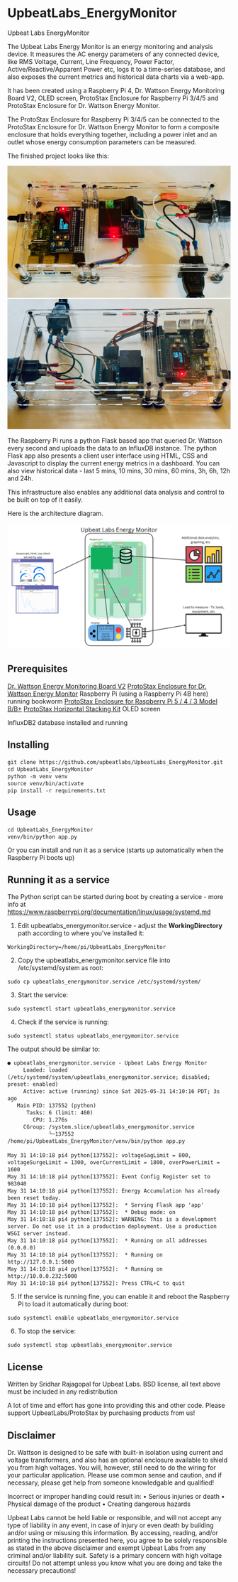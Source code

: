 # UpbeatLabs_EnergyMonitor
Upbeat Labs EnergyMonitor

The Upbeat Labs Energy Monitor is an energy monitoring and analysis device. It measures the AC energy parameters of any connected device, like RMS Voltage, Current, Line Frequency, Power Factor, Active/Reactive/Apparent Power etc, logs it to a time-series database, and also exposes the current metrics and historical data charts via a web-app. 

It has been created using a Raspberry Pi 4, Dr. Wattson Energy Monitoring Board V2, OLED screen, ProtoStax Enclosure for Raspberry Pi 3/4/5 and ProtoStax Enclosure for Dr. Wattson Energy Monitor. 

The ProtoStax Enclosure for Raspberry Pi 3/4/5 can be connected to the ProtoStax Enclosure for Dr. Wattson Energy Monitor to form a composite enclosure that holds everything together, including a power inlet and an outlet whose energy consumption parameters can be measured. 

The finished project looks like this: 

![Upbeat Labs Energy Monitor](UpbeatLabs_EnergyMonitor.png)
![Upbeat Labs Energy Monitor](UpbeatLabs_EnergyMonitor2.png)


The Raspberry Pi runs a python Flask based app that queried Dr. Wattson every second and uploads the data to an InfluxDB instance. The python Flask app also presents a client user interface using HTML, CSS and Javascript to display the current energy metrics in a dashboard. You can also view historical data - last 5 mins, 10 mins, 30 mins, 60 mins, 3h, 6h, 12h and 24h. 

This infrastructure also enables any additional data analysis and control to be built on top of it easily. 

Here is the architecture diagram. 

![Upbeat Labs Energy Monitor Architecture Diagram](UpbeatLabs_EnergyMonitor_Architecture.png)


## Prerequisites

[Dr. Wattson Energy Monitoring Board V2](https://www.protostax.com/products/dr-wattson-energy-monitoring-board-v2)
[ProtoStax Enclosure for Dr. Wattson Energy Monitor](https://www.protostax.com/products/protostax-enclosure-for-dr-wattson-energy-monitor)
Raspberry Pi (using a Raspberry Pi 4B here) running bookworm
[ProtoStax Enclosure for Raspberry Pi 5 / 4 / 3 Model B/B+](https://www.protostax.com/products/protostax-for-raspberry-pi-b)
[ProtoStax Horizontal Stacking Kit](https://www.protostax.com/products/protostax-horizontal-stacking-kit)
OLED screen

InfluxDB2 database installed and running

## Installing

```
git clone https://github.com/upbeatlabs/UpbeatLabs_EnergyMonitor.git
cd UpbeatLabs_EnergyMonitor
python -m venv venv
source venv/bin/activate
pip install -r requirements.txt
```

## Usage

```
cd UpbeatLabs_EnergyMonitor
venv/bin/python app.py
```

Or you can install and run it as a service (starts up automatically when the Raspberry Pi boots up)

## Running it as a service

The Python script can be started during boot by creating a service - more info at https://www.raspberrypi.org/documentation/linux/usage/systemd.md

1. Edit upbeatlabs_energymonitor.service - adjust the **WorkingDirectory** path
according to where you've installed it:

```
WorkingDirectory=/home/pi/UpbeatLabs_EnergyMonitor
```

2. Copy the upbeatlabs_energymonitor.service file into /etc/systemd/system as root:

```
sudo cp upbeatlabs_energymonitor.service /etc/systemd/system/
```

3. Start the service:
```
sudo systemctl start upbeatlabs_energymonitor.service
```

4. Check if the service is running:

```
sudo systemctl status upbeatlabs_energymonitor.service
```

The output should be similar to:

```
● upbeatlabs_energymonitor.service - Upbeat Labs Energy Monitor
     Loaded: loaded (/etc/systemd/system/upbeatlabs_energymonitor.service; disabled; preset: enabled)
     Active: active (running) since Sat 2025-05-31 14:10:16 PDT; 3s ago
   Main PID: 137552 (python)
      Tasks: 6 (limit: 460)
        CPU: 1.276s
     CGroup: /system.slice/upbeatlabs_energymonitor.service
             └─137552 /home/pi/UpbeatLabs_EnergyMonitor/venv/bin/python app.py

May 31 14:10:18 pi4 python[137552]: voltageSagLimit = 800, voltageSurgeLimit = 1300, overCurrentLimit = 1800, overPowerLimit = 1600
May 31 14:10:18 pi4 python[137552]: Event Config Register set to 983040
May 31 14:10:18 pi4 python[137552]: Energy Accumulation has already been reset today.
May 31 14:10:18 pi4 python[137552]:  * Serving Flask app 'app'
May 31 14:10:18 pi4 python[137552]:  * Debug mode: on
May 31 14:10:18 pi4 python[137552]: WARNING: This is a development server. Do not use it in a production deployment. Use a production WSGI server instead.
May 31 14:10:18 pi4 python[137552]:  * Running on all addresses (0.0.0.0)
May 31 14:10:18 pi4 python[137552]:  * Running on http://127.0.0.1:5000
May 31 14:10:18 pi4 python[137552]:  * Running on http://10.0.0.232:5000
May 31 14:10:18 pi4 python[137552]: Press CTRL+C to quit
```

5. If the service is running fine, you can enable it and reboot the Raspberry Pi to load it automatically during boot:
```
sudo systemctl enable upbeatlabs_energymonitor.service
```

6. To stop the service:
```
sudo systemctl stop upbeatlabs_energymonitor.service
```

## License

Written by Sridhar Rajagopal for Upbeat Labs. BSD license, all text above must be included in any redistribution

A lot of time and effort has gone into providing this and other code. Please support UpbeatLabs/ProtoStax by purchasing products from us!


## Disclaimer

Dr. Wattson is designed to be safe with built-in isolation using current and voltage
transformers, and also has an optional enclosure available to shield you from high voltages.
You will, however, still need to do the wiring for your particular application. Please use
common sense and caution, and if necessary, please get help from someone knowledgable
and qualified!

Incorrect or improper handling could result in:
• Serious injuries or death
• Physical damage of the product
• Creating dangerous hazards

Upbeat Labs cannot be held liable or responsible, and will not
accept any type of liability in any event, in case of injury or even death by building and/or
using or misusing this information. By accessing, reading, and/or printing the instructions
presented here, you agree to be solely responsible as stated in the above disclaimer and
exempt Upbeat Labs from any criminal and/or liability suit.
Safety is a primary concern with high voltage circuits! Do not attempt unless you know what
you are doing and take the necessary precautions!